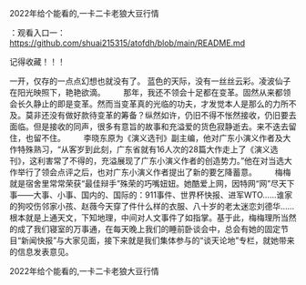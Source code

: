 2022年给个能看的,一卡二卡老狼大豆行情

：观看入口一：https://github.com/shuai215315/atofdh/blob/main/README.md


记得收藏！！！



一开，仅存的一点点幻想也就没有了。
蓝色的天际，没有一丝丝云彩。凌波仙子在阳光映照下，艳艳欲滴。
　　那年，我还不领会十足都在变革。固然从来都领会长久静止的即是变革。然而当变革真的光临的功夫，才发觉本人是那么的力所不及。莫非还没有做好款待变革的筹备？纵然如许，仍旧不得不怅然接收，仍旧要去面临。但是接收的同声，很多有意旨的故事和充溢爱的货色寂静逝去。来不迭去留住，也留不住。
　　李晓东原为《演义选刊》副主编，他对广东小演义作者及大作特殊熟习，“从客岁到此刻，广东省就有16人次的28篇大作走上了《演义选刊》，这利害常了不得的，充溢展现了广东小演义作者的创造势力。”他在对当选大作举行了领会点评之后，也对广东小演义作者提出了新的要乞降蓄意。
　　梅梅就是宿舍里常常荣获“最佳辩手”殊荣的巧嘴妞妞。她酷爱上网，因特网“网”尽天下事——大事、小事、国内的、国际的：911事件、世界杯快报、进军WTO……谁家的狗咬伤邻家小孩、赵薇今天穿了件什么样的衣服、八十岁的老太迷恋刘德华……根本就是上通天文，下知地理，中间对人文事件了如指掌。基于此，梅梅理所当然的成了我们寝室的万事通，在每天晚上我们的睡前卧谈会中，总会有她的固定节目“新闻快报”与大家见面，接下来就是我们集体参与的“谈天论地”专栏，就她带来的信息发表意见。







2022年给个能看的,一卡二卡老狼大豆行情
